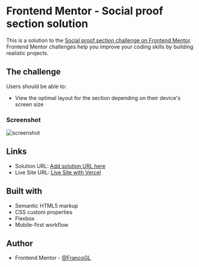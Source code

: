 # Frontend Mentor - Social proof section solution

This is a solution to the [Social proof section challenge on Frontend Mentor](https://www.frontendmentor.io/challenges/social-proof-section-6e0qTv_bA). Frontend Mentor challenges help you improve your coding skills by building realistic projects.

## The challenge

Users should be able to:

- View the optimal layout for the section depending on their device's screen size

### Screenshot

![screenshot](https://i.imgur.com/Yszwbe4.png)

## Links

- Solution URL: [Add solution URL here](https://your-solution-url.com)
- Live Site URL: [Live Site with Vercel](https://social-proof-section-master-git-master-francogl.vercel.app/)

## Built with

- Semantic HTML5 markup
- CSS custom properties
- Flexbox
- Mobile-first workflow

## Author

- Frontend Mentor - [@FrancoGL](https://www.frontendmentor.io/profile/FrancoGL)
